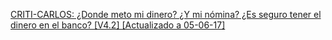 ---
---

[CRITI-CARLOS: ¿Donde meto mi dinero? ¿Y mi nómina? ¿Es seguro tener el dinero en el banco? [V4.2] [Actualizado a 05-06-17]](http://criti-carlos.blogspot.com/2012/05/donde-meto-mi-dinero.html)